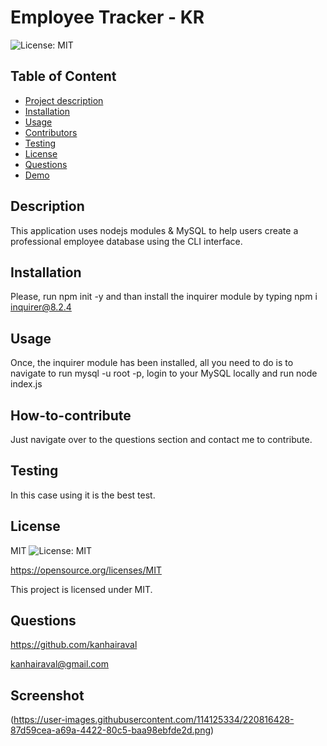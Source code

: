 # Employee Tracker - KR

  ![License: MIT](https://img.shields.io/badge/License-MIT-yellow.svg)


  ## Table of Content
  - [Project description](#Description)
  - [Installation](#Installation)
  - [Usage](#Usage)
  - [Contributors](#How-to-contribute)
  - [Testing](#Testing)
  - [License](#License)
  - [Questions](#Questions)
  - [Demo](Demo)

  ## Description
  This application uses nodejs modules & MySQL to help users create a professional employee database using the CLI interface.

  ## Installation
  Please, run npm init -y and than install the inquirer module by typing npm i inquirer@8.2.4

  ## Usage
  Once, the inquirer module has been installed, all you need to do is to navigate to run mysql -u root -p, login to your MySQL locally and run node index.js

  ## How-to-contribute
  Just navigate over to the questions section and contact me to contribute.

  ## Testing
  In this case using it is the best test.

  ## License
  MIT
  ![License: MIT](https://img.shields.io/badge/License-MIT-yellow.svg)

  https://opensource.org/licenses/MIT

  This project is licensed under MIT.

  ## Questions
  https://github.com/kanhairaval

  kanhairaval@gmail.com

  ## Screenshot

(https://user-images.githubusercontent.com/114125334/220816428-87d59cea-a69a-4422-80c5-baa98ebfde2d.png)

